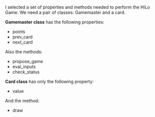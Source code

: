 I selected a set of properties and methods needed to perform the HiLo Game. We need a pair of classes: Gamemaster and a card.

**Gamemaster class** has the following properties:
- points
- prev_card
- next_card

Also the methods:
- propose_game
- eval_inputs
- check_status

**Card class** has only the following property:
- value

And the method:
- draw